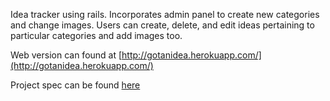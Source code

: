 Idea tracker using rails. Incorporates admin panel to create new categories and change images. Users can create, delete, and edit ideas pertaining to particular categories and add images too.

Web version can found at [http://gotanidea.herokuapp.com/](http://gotanidea.herokuapp.com/)

Project spec can be found [here](https://github.com/turingschool/challenges/blob/master/rails-mini-project.markdown)